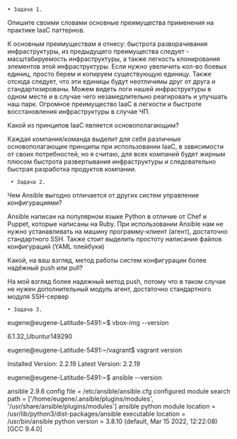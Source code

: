     • Задача 1.

Опишите своими словами основные преимущества применения на практике IaaC паттернов.

К основным преимуществам я отнесу: быстрота разворачивания инфраструктуры, из предыдущего преимущества следует - масштабируемость инфраструктуры, а также легкость клонирования элементов этой инфраструктуры. Если нужно увеличить кол-во боевых единиц, просто берем и копируем существующую единицу. Также отсюда следует, что эти единицы будут неотличимы друг от друга и стандартизированы. Можем видеть логи нашей инфраструктуры в одном месте и в случае чего незамедлительно реагировать и улучшать наш парк. Огромное преимущество IaaC в легкости и быстроте восстановления инфраструктуры в случае ЧП.

Какой из принципов IaaC является основополагающим?

Каждая компания/команда выделит для себя различные основополагающие принципы при использовании IaaC, в зависимости от своих потребностей, но я считаю, для всех компаний будет жирным плюсом быстрота развертывания инфраструктуры и следовательно быстрая разработка продуктов компании.
   
     • Задача 2.

Чем Ansible выгодно отличается от других систем управление конфигурациями?

Ansible написан на популярном языке Python в отличие от Chef и Puppet, которые написаны на Ruby. При использовании Ansible нам не нужно устанавливать на машину программу-клиент (агент), достаточно стандартного SSH. Также стоит выделить простоту написания файлов конфигураций (YAML плейбуки)

Какой, на ваш взгляд, метод работы систем конфигурации более надёжный push или pull?

На мой взгляд более надежный метод push, потому что в таком случае не нужен дополнительный модуль агент, достаточно стандартного модуля SSH-сервер
    
    • Задача 3.

eugene@eugene-Latitude-5491:~$ vbox-img --version

6.1.32_Ubuntur149290

eugene@eugene-Latitude-5491:~/vagrant$ vagrant version

Installed Version: 2.2.19
Latest Version: 2.2.19
 
eugene@eugene-Latitude-5491:~$ ansible --version

ansible 2.9.6
  config file = /etc/ansible/ansible.cfg
  configured module search path = ['/home/eugene/.ansible/plugins/modules', '/usr/share/ansible/plugins/modules']
  ansible python module location = /usr/lib/python3/dist-packages/ansible
  executable location = /usr/bin/ansible
  python version = 3.8.10 (default, Mar 15 2022, 12:22:08) [GCC 9.4.0]